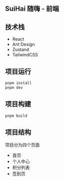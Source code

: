 ## SuiHai 随嗨 - 前端

## 技术栈
- React
- Ant Design
- Zustand
- TailwindCSS

## 项目运行
```bash
pnpm install
pnpm dev
```

## 项目构建
```bash
pnpm build
```

## 项目结构
项目分为四个页面
- 首页
- 个人中心
- 积分列表
- 签到页
